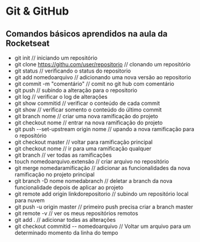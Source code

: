 # Git & GitHub

## Comandos básicos aprendidos na aula da Rocketseat

* git init // iniciando um repositório
* git clone https://githu.com/user/repositorio // clonando um repositório
* git status // verificando o status do repositorio
* git add nomedoarquivo // adicionando uma nova versão ao repositorio
* git commit -m "comentário" // comit no git hub com comentário 
* git push // subindo a alteração para o repositorio
* git log // verificar o log de alterações
* git show commitid // verificar o conteúdo de cada commit
* git show // verificar somento o conteúdo do último commit
* git branch nome // criar uma nova ramificação do projeto
* git checkout nome // entrar na nova ramificação do projeto
* git push --set-upstream origin nome // upando a nova ramificação para o repositório
* git checkout master // voltar para ramificação principal 
* git checkout nome // ir para uma ramificação qualquer
* git branch // ver todas as ramificações
* touch nomedoarquivo.extensão // criar arquivo no repositório
* git merge nomedaramificação // adicionar as funcionalidades da nova ramificação no projeto principal
* git branch -D nome nomedabranch // deletar a branch da nova funcionalidade depois de aplicar ao projeto
* git remote add origin linkdorepositorio // subindo um repositório local para nuvem
* git push -u origin master // primeiro push precisa criar a branch master
* git remote -v // ver os meus repositórios remotos
* git add . // adicionar todas as alterações
* git checkout commitid -- nomedoarquivo // Voltar um arquivo para um determinado momento da linha do tempo





